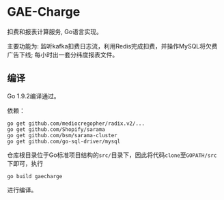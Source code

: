 # GAE-Charge

扣费和报表计算服务, Go语言实现。

主要功能为: 监听kafka扣费日志流，利用Redis完成扣费，并操作MySQL将欠费广告下线; 每小时出一套分纬度报表文件。



## 编译

Go 1.9.2编译通过。

依赖：

```
go get github.com/mediocregopher/radix.v2/...
go get github.com/Shopify/sarama
go get github.com/bsm/sarama-cluster
go get github.com/go-sql-driver/mysql
```



仓库根目录位于Go标准项目结构的`src/`目录下，因此将代码`clone`至`GOPATH/src`下即可，执行

```shell
go build gaecharge
```

进行编译。
